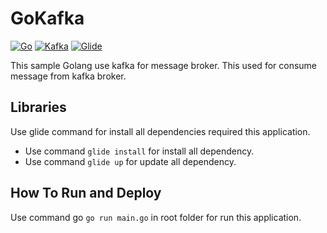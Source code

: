# GoKafka

[![Go](https://img.shields.io/badge/go-1.10.1-00E5E6.svg)](https://golang.org/)
[![Kafka](https://img.shields.io/badge/kafka-0.10.1-000000.svg)](https://kafka.apache.org/)
[![Glide](https://img.shields.io/badge/glide-0.12.3-CFBDB1.svg)](https://glide.sh/)

This sample Golang use kafka for message broker. This used for consume message from kafka broker.

## Libraries
Use glide command for install all dependencies required this application.
  - Use command `glide install` for install all dependency.
  - Use command `glide up` for update all dependency.
  
## How To Run and Deploy

Use command go `go run main.go` in root folder for run this application.